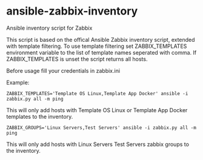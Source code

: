 # ansible-zabbix-inventory
Ansible inventory script for Zabbix

This script is based on the offical Ansible Zabbix inventory script, extended with template filtering.
To use template filtering set ZABBIX_TEMPLATES environment variable to the list of template names seperated with comma. If ZABBIX_TEMPLATES is unset the script returns all hosts.

Before usage fill your credentials in zabbix.ini

Example:
```
ZABBIX_TEMPLATES='Template OS Linux,Template App Docker' ansible -i zabbix.py all -m ping
```
This will only add hosts with Template OS Linux or Template App Docker templates to the inventory.
```
ZABBIX_GROUPS='Linux Servers,Test Servers' ansible -i zabbix.py all -m ping
```
This will only add hosts with Linux Servers Test Servers zabbix groups to the inventory.
